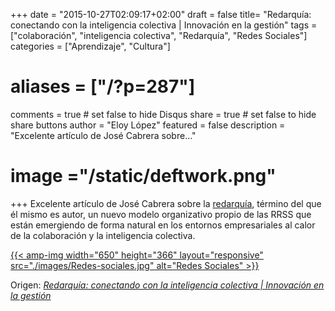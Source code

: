 +++
date = "2015-10-27T02:09:17+02:00"
draft = false
title= "Redarquía: conectando con la inteligencia colectiva | Innovación en la gestión"
tags = ["colaboración", "inteligencia colectiva", "Redarquía", "Redes Sociales"]
categories = ["Aprendizaje", "Cultura"]
# aliases = ["/?p=287"]
comments = true	# set false to hide Disqus
share = true	# set false to hide share buttons
author = "Eloy López"
featured = false
description = "Excelente artículo de José Cabrera sobre..."
# image ="/static/deftwork.png"
+++
Excelente artículo de José Cabrera sobre la <a href="https://es.wikipedia.org/wiki/Redarqu%C3%ADa" target="_blank">redarquía</a>, término del que él mismo es autor, un nuevo modelo organizativo propio de las RRSS que están emergiendo de forma natural en los entornos empresariales al calor de la colaboración y la inteligencia colectiva.

[{{< amp-img width="650" height="366" layout="responsive" src="./images/Redes-sociales.jpg" alt="Redes Sociales" >}}][2]

Origen: _[Redarquía: conectando con la inteligencia colectiva | Innovación en la gestión][2]_

 [1]: ./images/Redes-sociales.jpg
 [2]: http://blog.cabreramc.com/2015/09/15/redarquia-conectando-con-la-inteligencia-colectiva/
